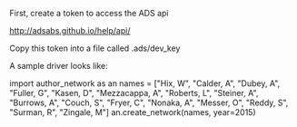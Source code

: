 First, create a token to access the ADS api

http://adsabs.github.io/help/api/

Copy this token into a file called .ads/dev_key

A sample driver looks like:

import author_network as an
names = ["Hix, W",
         "Calder, A",
         "Dubey, A",
         "Fuller, G",
         "Kasen, D",
         "Mezzacappa, A",
         "Roberts, L",
         "Steiner, A",
         "Burrows, A",
         "Couch, S",
         "Fryer, C",
         "Nonaka, A",
         "Messer, O",
         "Reddy, S",
         "Surman, R",
         "Zingale, M"]
an.create_network(names, year=2015)
